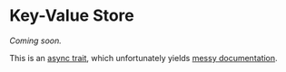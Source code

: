 # Key-Value Store

_Coming soon._

This is an [async trait](https://lib.rs/crates/async-trait), which unfortunately yields [messy documentation](https://dev.bonsaidb.io/main/bonsaidb/core/kv/trait.KeyValue.html).
